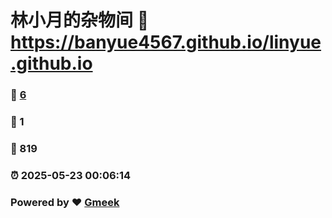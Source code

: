 # 林小月的杂物间 :link: https://banyue4567.github.io/linyue.github.io 
### :page_facing_up: [6](https://banyue4567.github.io/linyue.github.io/tag.html) 
### :speech_balloon: 1 
### :hibiscus: 819 
### :alarm_clock: 2025-05-23 00:06:14 
### Powered by :heart: [Gmeek](https://github.com/Meekdai/Gmeek)
